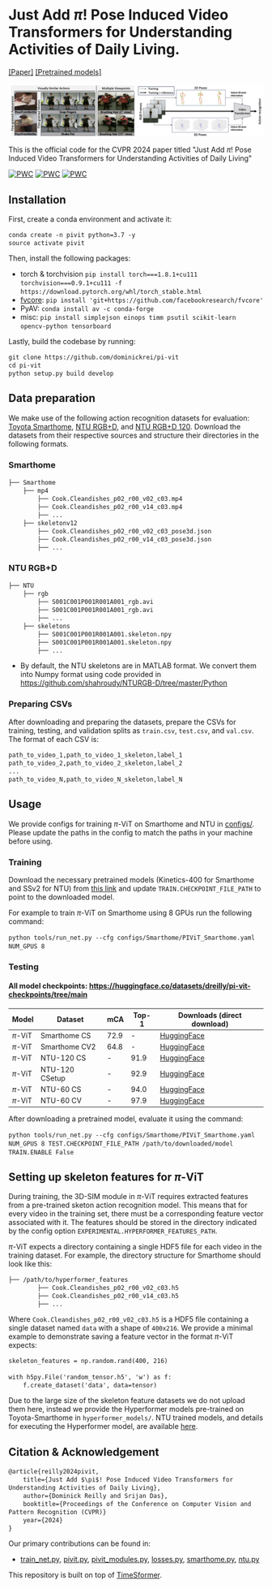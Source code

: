 # Just Add $\pi$! Pose Induced Video Transformers for Understanding Activities of Daily Living. 

[[Paper]](https://arxiv.org/abs/2311.18840) [[Pretrained models]](https://github.com/dominickrei/pi-vit/?tab=readme-ov-file#testing)

![intro](intro_graphic.png)

This is the official code for the CVPR 2024 paper titled "Just Add $\pi$! Pose Induced Video Transformers for Understanding Activities of Daily Living"

[![PWC](https://img.shields.io/endpoint.svg?url=https://paperswithcode.com/badge/just-add-p-pose-induced-video-transformers/action-classification-on-toyota-smarthome)](https://paperswithcode.com/sota/action-classification-on-toyota-smarthome?p=just-add-p-pose-induced-video-transformers) [![PWC](https://img.shields.io/endpoint.svg?url=https://paperswithcode.com/badge/just-add-p-pose-induced-video-transformers/action-recognition-in-videos-on-ntu-rgbd)](https://paperswithcode.com/sota/action-recognition-in-videos-on-ntu-rgbd?p=just-add-p-pose-induced-video-transformers) [![PWC](https://img.shields.io/endpoint.svg?url=https://paperswithcode.com/badge/just-add-p-pose-induced-video-transformers/action-recognition-in-videos-on-ntu-rgbd-120)](https://paperswithcode.com/sota/action-recognition-in-videos-on-ntu-rgbd-120?p=just-add-p-pose-induced-video-transformers)

## Installation
First, create a conda environment and activate it:
```
conda create -n pivit python=3.7 -y
source activate pivit
```

Then, install the following packages:
- torch & torchvision `pip install torch===1.8.1+cu111 torchvision===0.9.1+cu111 -f https://download.pytorch.org/whl/torch_stable.html`
- [fvcore](https://github.com/facebookresearch/fvcore/): `pip install 'git+https://github.com/facebookresearch/fvcore'`
- PyAV: `conda install av -c conda-forge`
- misc: `pip install simplejson einops timm psutil scikit-learn opencv-python tensorboard`

Lastly, build the codebase by running:
```
git clone https://github.com/dominickrei/pi-vit
cd pi-vit
python setup.py build develop
```

## Data preparation
We make use of the following action recognition datasets for evaluation: [Toyota Smarthome](https://project.inria.fr/toyotasmarthome/), [NTU RGB+D](https://rose1.ntu.edu.sg/dataset/actionRecognition/), and [NTU RGB+D 120](https://rose1.ntu.edu.sg/dataset/actionRecognition/). Download the datasets from their respective sources and structure their directories in the following formats.

### Smarthome
```
├── Smarthome
    ├── mp4
        ├── Cook.Cleandishes_p02_r00_v02_c03.mp4
        ├── Cook.Cleandishes_p02_r00_v14_c03.mp4
        ├── ...
    ├── skeletonv12
        ├── Cook.Cleandishes_p02_r00_v02_c03_pose3d.json
        ├── Cook.Cleandishes_p02_r00_v14_c03_pose3d.json
        ├── ...
```

### NTU RGB+D
```
├── NTU
    ├── rgb
        ├── S001C001P001R001A001_rgb.avi
        ├── S001C001P001R001A001_rgb.avi
        ├── ...
    ├── skeletons
        ├── S001C001P001R001A001.skeleton.npy
        ├── S001C001P001R001A001.skeleton.npy
        ├── ...
```
* By default, the NTU skeletons are in MATLAB format. We convert them into Numpy format using code provided in https://github.com/shahroudy/NTURGB-D/tree/master/Python

### Preparing CSVs
After downloading and preparing the datasets, prepare the CSVs for training, testing, and validation splits as `train.csv`, `test.csv`, and `val.csv`. The format of each CSV is:
```
path_to_video_1,path_to_video_1_skeleton,label_1
path_to_video_2,path_to_video_2_skeleton,label_2
...
path_to_video_N,path_to_video_N_skeleton,label_N
```

## Usage
We provide configs for training $\pi$-ViT on Smarthome and NTU in [configs/](configs/). Please update the paths in the config to match the paths in your machine before using.

### Training
Download the necessary pretrained models (Kinetics-400 for Smarthome and SSv2 for NTU) from [this link](https://github.com/facebookresearch/TimeSformer?tab=readme-ov-file#model-zoo) and update `TRAIN.CHECKPOINT_FILE_PATH` to point to the downloaded model.

For example to train $\pi$-ViT on Smarthome using 8 GPUs run the following command:

`python tools/run_net.py --cfg configs/Smarthome/PIViT_Smarthome.yaml NUM_GPUS 8`

### Testing
#### All model checkpoints: https://huggingface.co/datasets/dreilly/pi-vit-checkpoints/tree/main
| Model | Dataset | mCA | Top-1 | Downloads (direct download) |
| --- | --- | --- | --- | --- |
$\pi$-ViT | Smarthome CS | 72.9 | - | [HuggingFace](https://huggingface.co/datasets/dreilly/pi-vit-checkpoints/resolve/main/SH_CS_pivit.pyth) |
$\pi$-ViT | Smarthome CV2 | 64.8 | - | [HuggingFace](https://huggingface.co/datasets/dreilly/pi-vit-checkpoints/resolve/main/SH_CV2_pivit.pyth) |
$\pi$-ViT | NTU-120 CS | - | 91.9 | [HuggingFace](https://huggingface.co/datasets/dreilly/pi-vit-checkpoints/blob/main/NTU120_CS_pivit.pyth) |
$\pi$-ViT | NTU-120 CSetup | - | 92.9 | [HuggingFace](https://huggingface.co/datasets/dreilly/pi-vit-checkpoints/blob/main/NTU120_CSet_pivit.pyth) |
$\pi$-ViT | NTU-60 CS | - | 94.0 | [HuggingFace](https://huggingface.co/datasets/dreilly/pi-vit-checkpoints/blob/main/NTU60_CS_pivit.pyth) |
$\pi$-ViT | NTU-60 CV | - | 97.9 | [HuggingFace](https://huggingface.co/datasets/dreilly/pi-vit-checkpoints/blob/main/NTU60_CV_pivit.pyth) |

After downloading a pretrained model, evaluate it using the command:

`python tools/run_net.py --cfg configs/Smarthome/PIViT_Smarthome.yaml NUM_GPUS 8 TEST.CHECKPOINT_FILE_PATH /path/to/downloaded/model TRAIN.ENABLE False`

## Setting up skeleton features for $\pi$-ViT

During training, the 3D-SIM module in $\pi$-ViT requires extracted features from a pre-trained sketon action recognition model. This means that for every video in the training set, there must be a corresponding feature vector associated with it. The features should be stored in the directory indicated by the config option  `EXPERIMENTAL.HYPERFORMER_FEATURES_PATH`.

$\pi$-ViT expects a directory containing a single HDF5 file for each video in the training dataset. For example, the directory structure for Smarthome should look like this:
```
├── /path/to/hyperformer_features
        ├── Cook.Cleandishes_p02_r00_v02_c03.h5
        ├── Cook.Cleandishes_p02_r00_v14_c03.h5
        ├── ...
```

Where `Cook.Cleandishes_p02_r00_v02_c03.h5` is a HDF5 file containing a single dataset named `data` with a shape of `400x216`. We provide a minimal example to demonstrate saving a feature vector in the format $\pi$-ViT expects:
```
skeleton_features = np.random.rand(400, 216)

with h5py.File('random_tensor.h5', 'w') as f:
    f.create_dataset('data', data=tensor)
```

Due to the large size of the skeleton feature datasets we do not upload them here, instead we provide the Hyperformer models pre-trained on Toyota-Smarthome in `hyperformer_models/`. NTU trained models, and details for executing the Hyperformer model, are available [here](https://github.com/ZhouYuxuanYX/Hyperformer).

## Citation & Acknowledgement
```
@article{reilly2024pivit,
    title={Just Add $\pi$! Pose Induced Video Transformers for Understanding Activities of Daily Living},
    author={Dominick Reilly and Srijan Das},
    booktitle={Proceedings of the Conference on Computer Vision and Pattern Recognition (CVPR)}
    year={2024}
}
```
Our primary contributions can be found in:
- [train_net.py](tools/train_net.py), [pivit.py](timesformer/models/pivit.py), [pivit_modules.py](timesformer/models/pivit_modules.py), [losses.py](timesformer/models/losses.py), [smarthome.py](timesformer/datasets/smarthome.py), [ntu.py](timesformer/datasets/ntu.py)

This repository is built on top of [TimeSformer](https://github.com/facebookresearch/TimeSformer).
